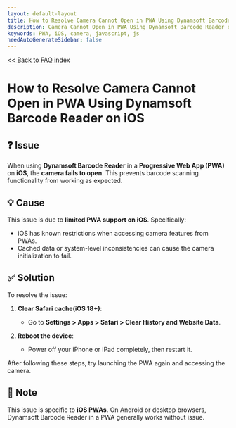 ```yaml
---
layout: default-layout
title: How to Resolve Camera Cannot Open in PWA Using Dynamsoft Barcode Reader on iOS
description: Camera Cannot Open in PWA Using Dynamsoft Barcode Reader on iOS
keywords: PWA, iOS, camera, javascript, js
needAutoGenerateSidebar: false
---
```


[<< Back to FAQ index](../index.md#camera)

# How to Resolve Camera Cannot Open in PWA Using Dynamsoft Barcode Reader on iOS

## ❓ Issue

When using **Dynamsoft Barcode Reader** in a **Progressive Web App (PWA)** on **iOS**, the **camera fails to open**. This prevents barcode scanning functionality from working as expected.

## 💡 Cause

This issue is due to **limited PWA support on iOS**. Specifically:

- iOS has known restrictions when accessing camera features from PWAs.
- Cached data or system-level inconsistencies can cause the camera initialization to fail.

## ✅ Solution

To resolve the issue:

1. **Clear Safari cache(iOS 18+)**:
   - Go to **Settings > Apps > Safari > Clear History and Website Data**.

2. **Reboot the device**:
   - Power off your iPhone or iPad completely, then restart it.

After following these steps, try launching the PWA again and accessing the camera.

## 📌 Note

This issue is specific to **iOS PWAs**. On Android or desktop browsers, Dynamsoft Barcode Reader in a PWA generally works without issue.
